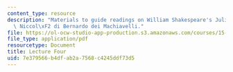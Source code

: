 ```yaml
---
content_type: resource
description: "Materials to guide readings on William Shakespeare's Julius Caesar and\
  \ Niccol\xF2 di Bernardo dei Machiavelli."
file: https://ol-ocw-studio-app-production.s3.amazonaws.com/courses/15-269b-literature-ethics-and-authority-fall-2002/7e379566b4dfab2a7568c4245ddf73d5_lecture4.pdf
file_type: application/pdf
resourcetype: Document
title: Lecture Four
uid: 7e379566-b4df-ab2a-7568-c4245ddf73d5
---
```

